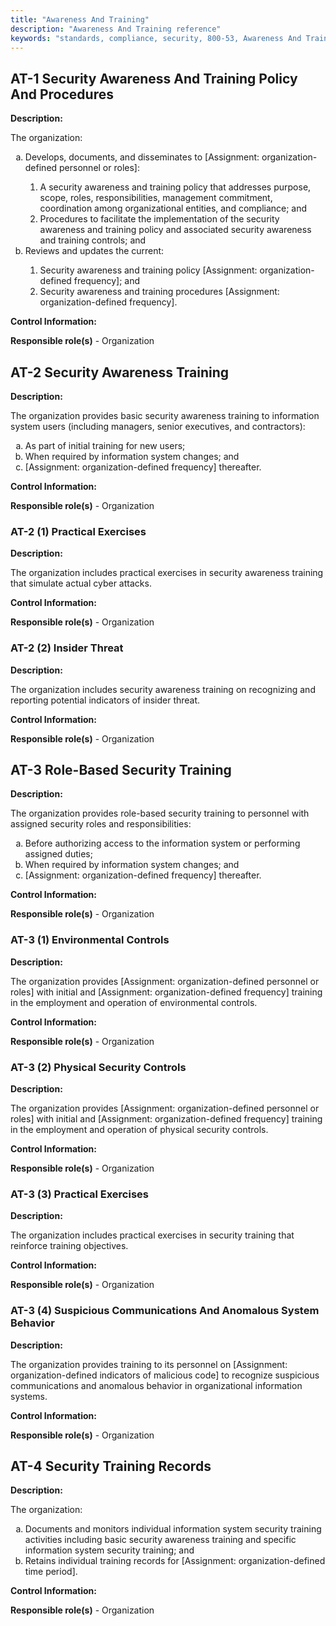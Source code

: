 ```yaml
---
title: "Awareness And Training"
description: "Awareness And Training reference"
keywords: "standards, compliance, security, 800-53, Awareness And Training"
---
```


## AT-1 Security Awareness And Training Policy And Procedures

**Description:**

The organization:
<ol type="a">
<li>Develops, documents, and disseminates to [Assignment: organization-defined personnel or roles]:</li>

<ol type="1">
<li>A security awareness and training policy that addresses purpose, scope, roles, responsibilities, management commitment, coordination among organizational entities, and compliance; and</li>
<li>Procedures to facilitate the implementation of the security awareness and training policy and associated security awareness and training controls; and</li>
</ol>
<li>Reviews and updates the current:</li>

<ol type="1">
<li>Security awareness and training policy [Assignment: organization-defined frequency]; and</li>
<li>Security awareness and training procedures [Assignment: organization-defined frequency].</li>
</ol>
</ol>

**Control Information:**

**Responsible role(s)** - Organization

## AT-2 Security Awareness Training

**Description:**

The organization provides basic security awareness training to information system users (including managers, senior executives, and contractors):
<ol type="a">
<li>As part of initial training for new users;</li>
<li>When required by information system changes; and</li>
<li>[Assignment: organization-defined frequency] thereafter.</li>
</ol>

**Control Information:**

**Responsible role(s)** - Organization

### AT-2 (1) Practical Exercises

**Description:**

The organization includes practical exercises in security awareness training that simulate actual cyber attacks.

**Control Information:**

**Responsible role(s)** - Organization

### AT-2 (2) Insider Threat

**Description:**

The organization includes security awareness training on recognizing and reporting potential indicators of insider threat.

**Control Information:**

**Responsible role(s)** - Organization

## AT-3 Role-Based Security Training

**Description:**

The organization provides role-based security training to personnel with assigned security roles and responsibilities:
<ol type="a">
<li>Before authorizing access to the information system or performing assigned duties;</li>
<li>When required by information system changes; and</li>
<li>[Assignment: organization-defined frequency] thereafter.</li>
</ol>

**Control Information:**

**Responsible role(s)** - Organization

### AT-3 (1) Environmental Controls

**Description:**

The organization provides [Assignment: organization-defined personnel or roles] with initial and [Assignment: organization-defined frequency] training in the employment and operation of environmental controls.

**Control Information:**

**Responsible role(s)** - Organization

### AT-3 (2) Physical Security Controls

**Description:**

The organization provides [Assignment: organization-defined personnel or roles] with initial and [Assignment: organization-defined frequency] training in the employment and operation of physical security controls.

**Control Information:**

**Responsible role(s)** - Organization

### AT-3 (3) Practical Exercises

**Description:**

The organization includes practical exercises in security training that reinforce training objectives.

**Control Information:**

**Responsible role(s)** - Organization

### AT-3 (4) Suspicious Communications And Anomalous System Behavior

**Description:**

The organization provides training to its personnel on [Assignment: organization-defined indicators of malicious code] to recognize suspicious communications and anomalous behavior in organizational information systems.

**Control Information:**

**Responsible role(s)** - Organization

## AT-4 Security Training Records

**Description:**

The organization:
<ol type="a">
<li>Documents and monitors individual information system security training activities including basic security awareness training and specific information system security training; and</li>
<li>Retains individual training records for [Assignment: organization-defined time period].</li>
</ol>

**Control Information:**

**Responsible role(s)** - Organization

